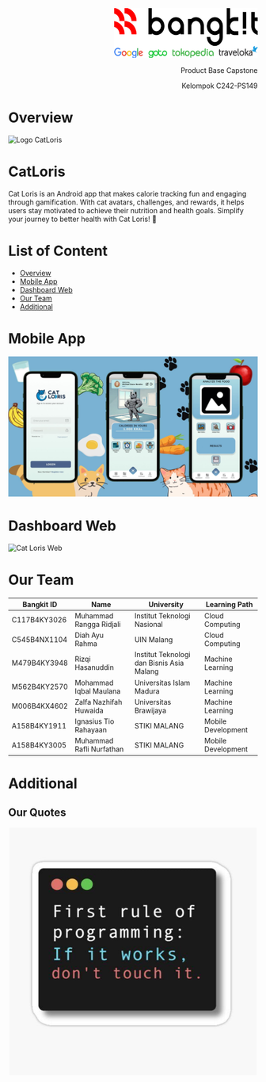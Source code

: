 <div align="right">
<div>
  
<img src="https://github.com/C242-PS149/.github/blob/main/assets/BangkitLogo2024.png" alt="Logo Bangkit" width="290" height="100"/>
</div>

<p>Product Base Capstone</p>

<p>Kelompok C242-PS149</p>
</div>

# Overview

<img src="https://camo.githubusercontent.com/ecd01bfc23af085401e55d9eb2c3601eaf76fa641fbd09c52c64e0d5ffe67dc1/68747470733a2f2f692e6962622e636f2e636f6d2f37345a767239432f6361746c6f7269732d6c6f676f2e706e67" alt="Logo CatLoris" width="250" height="100" />

# CatLoris

Cat Loris is an Android app that makes calorie tracking fun and engaging through gamification. With cat avatars, challenges, and rewards, it helps users stay motivated to achieve their nutrition and health goals. Simplify your journey to better health with Cat Loris! 🐾

# List of Content

- [Overview](#overview)
- [Mobile App](#mobile-app)
- [Dashboard Web](#dashboard-web)
- [Our Team](#our-team)
- [Additional](#additional)

# Mobile App

![Cat Loris Mobile](https://github.com/C242-PS149/.github/blob/main/assets/mobile-catloris.jpg)

# Dashboard Web

![Cat Loris Web]()

# Our Team

| Bangkit ID   | Name                     | University                                | Learning Path      |
| ------------ | ------------------------ | ----------------------------------------- | ------------------ |
| C117B4KY3026 | Muhammad Rangga Ridjali  | Institut Teknologi Nasional               | Cloud Computing    |
| C545B4NX1104 | Diah Ayu Rahma           | UIN Malang                                | Cloud Computing    |
| M479B4KY3948 | Rizqi Hasanuddin         | Institut Teknologi dan Bisnis Asia Malang | Machine Learning   |
| M562B4KY2570 | Mohammad Iqbal Maulana   | Universitas Islam Madura                  | Machine Learning   |
| M006B4KX4602 | Zalfa Nazhifah Huwaida   | Universitas Brawijaya                     | Machine Learning   |
| A158B4KY1911 | Ignasius Tio Rahayaan    | STIKI MALANG                              | Mobile Development |
| A158B4KY3005 | Muhammad Rafli Nurfathan | STIKI MALANG                              | Mobile Development |

# Additional

## Our Quotes

<div align="center">
<img src="https://github.com/C242-PS149/.github/blob/main/assets/quotes.jpg" alt="Quotes" width="500" height="500">
</div>
